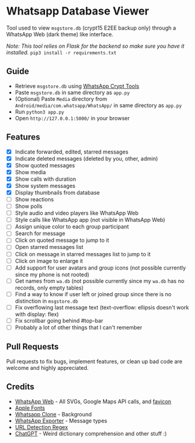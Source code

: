 # Whatsapp Database Viewer

Tool used to view `msgstore.db` (crypt15 E2EE backup only) through a WhatsApp Web (dark theme) like interface.

*Note: This tool relies on Flask for the backend so make sure you have it installed.*
`pip3 install -r requirements.txt`

## Guide
* Retrieve `msgstore.db` using [WhatsApp Crypt Tools](https://github.com/ElDavoo/wa-crypt-tools)
* Paste `msgstore.db` in same directory as `app.py`
* (Optional) Paste `Media` directory from `Android/media/com.whatsapp/WhatsApp/` in same directory as `app.py`
* Run `python3 app.py`
* Open `http://127.0.0.1:5000/` in your browser

## Features
- [x] Indicate forwarded, edited, starred messages
- [x] Indicate deleted messages (deleted by you, other, admin)
- [x] Show quoted messages
- [x] Show media
- [x] Show calls with duration
- [x] Show system messages
- [x] Display thumbnails from database
- [ ] Show reactions
- [ ] Show polls
- [ ] Style audio and video players like WhatsApp Web
- [ ] Style calls like WhatsApp app (not visible in WhatsApp Web)
- [ ] Assign unique color to each group participant
- [ ] Search for message
- [ ] Click on quoted message to jump to it
- [ ] Open starred messages list
- [ ] Click on message in starred messages list to jump to it
- [ ] Click on image to enlarge it
- [ ] Add support for user avatars and group icons (not possible currently since my phone is not rooted)
- [ ] Get names from `wa.db` (not possible currently since my `wa.db` has no records, only empty tables)
- [ ] Find a way to know if user left or joined group since there is no distinction in `msgstore.db`
- [ ] Fix overflowing last message text (text-overflow: ellipsis doesn't work with display: flex)
- [ ] Fix scrollbar going behind #top-bar
- [ ] Probably a lot of other things that I can't remember

## Pull Requests
Pull requests to fix bugs, implement features, or clean up bad code are welcome and highly appreciated.

## Credits
* [WhatsApp Web](https://web.whatsapp.com) - All SVGs, Google Maps API calls, and [favicon](https://web.whatsapp.com/favicon-64x64.ico)
* [Apple Fonts](https://gist.github.com/nonaybay/684d1808c0eb9be67063c3f6fb2785c6)
* [Whatsapp Clone](https://github.com/6wki/WhatsApp-Clone/tree/master/img) - Background
* [WhatsApp Exporter](https://github.com/chrrel/whatsapp-exporter) - Message types
* [URL Detection Regex](https://stackoverflow.com/a/8943487)
* [ChatGPT](https://chatgpt.com/) - Weird dictionary comprehension and other stuff :)
